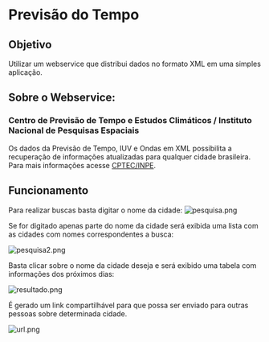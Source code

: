 # Previsão do Tempo

## Objetivo

Utilizar um webservice que distribui dados no formato XML em uma simples aplicação.

## Sobre o Webservice:

### Centro de Previsão de Tempo e Estudos Climáticos / Instituto Nacional de Pesquisas Espaciais

Os dados da Previsão de Tempo, IUV e Ondas em XML possibilita a recuperação de informações atualizadas para qualquer cidade brasileira. Para mais informações acesse [CPTEC/INPE](http://servicos.cptec.inpe.br/XML/).

## Funcionamento

Para realizar buscas basta digitar o nome da cidade:
![pesquisa.png](https://ap.imagensbrasil.org/images/2019/05/25/pesquisa.png)

Se for digitado apenas parte do nome da cidade será exibida uma lista com as cidades com nomes correspondentes a busca:

![pesquisa2.png](https://ap.imagensbrasil.org/images/2019/05/25/pesquisa2.png)

Basta clicar sobre o nome da cidade deseja e será exibido uma tabela com informações dos próximos dias:

![resultado.png](https://ap.imagensbrasil.org/images/2019/05/25/resultado.png)

É gerado um link compartilhável para que possa ser enviado para outras pessoas sobre determinada cidade.

![url.png](https://ap.imagensbrasil.org/images/2019/05/25/url.png)
